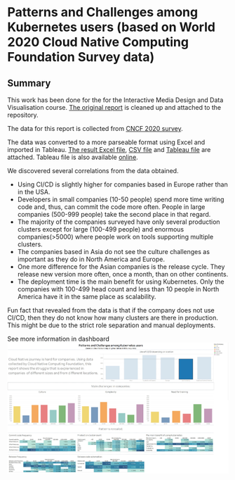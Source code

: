 # Patterns and Challenges among Kubernetes users (based on World 2020 Cloud Native Computing Foundation Survey data)

## Summary

This work has been done for the for the Interactive Media Design and Data Visualisation course. [The original report](./Report.md) is cleaned up and attached to the repository.

The data for this report is collected from [CNCF 2020 survey](https://github.com/cncf/surveys/blob/main/cloudnative/Cloud_Native_Survey_1H_2020.csv).

The data was converted to a more parseable format using Excel and imported in Tableau. [The result Excel file](CNCFSurvey.xlsx), [CSV file](CNCFSurveyParsed.csv) and [Tableau file](Book3.twbx) are attached. Tableau file is also available [online](https://public.tableau.com/views/PatternsandChallengesamongK8susers/PatternsandChallengesamongKubernetesusers?:language=en-GB&:display_count=n&:origin=viz_share_link).

We discovered several correlations from the data obtained.

* Using CI/CD is slightly higher for companies based in Europe rather than in the USA. 
* Developers in small companies (10-50 people) spend more time writing code and, thus, can commit the code more often. People in large companies (500-999 people) take the second place in that regard.
* The majority of the companies surveyed have only several production clusters except for large (100-499 people) and enormous companies(>5000) where people work on tools supporting multiple clusters.
* The companies based in Asia do not see the culture challenges as important as they do in North America and Europe.
* One more difference for the Asian companies is the release cycle. They release new version more often, once a month, than on other continents.
* The deployment time is the main benefit for using Kubernetes. Only the companies with 100-499 head count and less than 10 people in North America have it in the same place as scalability.

Fun fact that revealed from the data is that if the company does not use CI/CD, then they do not know how many clusters are there in production. This might be due to the strict role separation and manual deployments.

See more information in dashboard
![Screenshot of dashboard](images/k8s-users-dashboard.jpg)
